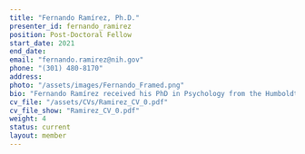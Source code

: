 ```yaml
---
title: "Fernando Ramírez, Ph.D."
presenter_id: fernando_ramirez
position: Post-Doctoral Fellow
start_date: 2021
end_date: 
email: "fernando.ramirez@nih.gov"
phone: "(301) 480-8170"
address: 
photo: "/assets/images/Fernando_Framed.png"
bio: "Fernando Ramírez received his PhD in Psychology from the Humboldt Universität zu Berlin, Germany. His PhD work studied the representation of face orientation and viewpoint-invariant face recognition with a combined fMRI, multivariate pattern analysis, and computational modeling approach. He joined the Section on Functional Imaging Methods as a postdoctoral fellow in August 2021. His research relies on ultra-high field fMRI and computational models to investigate the representation of orientation and contrast information in human primary visual cortex, the biological meaning of pattern analyses of neuroimaging data, as well as feedback signals from higher-tier visual areas to primary visual cortex." 
cv_file: "/assets/CVs/Ramirez_CV_0.pdf"
cv_file_show: "Ramirez_CV_0.pdf"
weight: 4
status: current
layout: member
---
```

